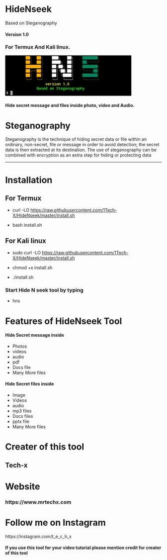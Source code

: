 # HideNseek
Based on Steganography

<h4>Version 1.0</h4>

<h3>For Termux And Kali linux.</h3>

<img src='https://github.com/1Tech-X/HideNseek/blob/master/img/20200810_194547.jpg' height='130'>

<h4>Hide secret message and files inside photo, video and Audio.</h4>

# Steganography

<p>Steganography is the technique of hiding secret data or file within an ordinary, non-secret, file or message in order to avoid detection; the secret data is then extracted at its destination. The use of steganography can be combined with encryption as an extra step for hiding or protecting data</p>
<hr>

# Installation

<h2>For Termux</h2>

- curl -LO https://raw.githubusercontent.com/1Tech-X/HideNseek/master/install.sh

- bash install.sh

<h2>For Kali linux </h2>

- sudo curl -LO https://raw.githubusercontent.com/1Tech-X/HideNseek/master/install.sh

- chmod +x install.sh

- ./install.sh

<h3>Start Hide N seek tool by typing</h3>

- hns

# Features of HideNseek Tool

<h4>Hide Secret message inside</h4>

- Photos
- videos
- audio
- pdf
- Docs file
- Many More files

<h4>Hide Secret files inside</h4>

- Image
- Videos
- audio
- mp3 files
- Docs files
- pptx file
- Many More files

# Creater of this tool
<h2>Tech-x</h2>

# Website
<h3>https://www.mrtechx.com</h3>

# Follow me on Instagram
</h3>https://instagram.com/t_e_c_h_x

<h4>If you use this tool for your video tutorial please mention credit for creater of this tool</h4>
